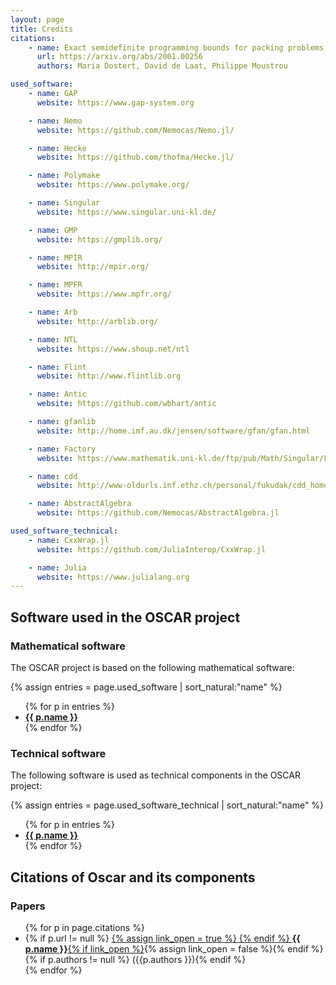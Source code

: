 ```yaml
---
layout: page
title: Credits
citations:
    - name: Exact semidefinite programming bounds for packing problems
      url: https://arxiv.org/abs/2001.00256
      authors: Maria Dostert, David de Laat, Philippe Moustrou

used_software:
    - name: GAP
      website: https://www.gap-system.org

    - name: Nemo
      website: https://github.com/Nemocas/Nemo.jl/

    - name: Hecke
      website: https://github.com/thofma/Hecke.jl/

    - name: Polymake
      website: https://www.polymake.org/

    - name: Singular
      website: https://www.singular.uni-kl.de/

    - name: GMP
      website: https://gmplib.org/

    - name: MPIR
      website: http://mpir.org/

    - name: MPFR
      website: https://www.mpfr.org/

    - name: Arb
      website: http://arblib.org/

    - name: NTL
      website: https://www.shoup.net/ntl

    - name: Flint
      website: http://www.flintlib.org

    - name: Antic
      website: https://github.com/wbhart/antic

    - name: gfanlib
      website: http://home.imf.au.dk/jensen/software/gfan/gfan.html

    - name: Factory
      website: https://www.mathematik.uni-kl.de/ftp/pub/Math/Singular/Factory

    - name: cdd
      website: http://www-oldurls.inf.ethz.ch/personal/fukudak/cdd_home/

    - name: AbstractAlgebra
      website: https://github.com/Nemocas/AbstractAlgebra.jl

used_software_technical:
    - name: CxxWrap.jl
      website: https://github.com/JuliaInterop/CxxWrap.jl

    - name: Julia
      website: https://www.julialang.org
---
```


## Software used in the OSCAR project

### Mathematical software

The OSCAR project is based on the following mathematical software:

{% assign entries = page.used_software | sort_natural:"name" %}
<ul class="software_credits_list">
{% for p in entries %}
  <li>
    <a href="{{ p.website }}">
    <strong>{{ p.name }}</strong>
    </a>
  </li>
{% endfor %}
</ul>

### Technical software

The following software is used as technical components in the OSCAR project:

{% assign entries = page.used_software_technical | sort_natural:"name" %}
<ul>
{% for p in entries %}
  <li>
    <a href="{{ p.website }}">
    <strong>{{ p.name }}</strong>
    </a>
  </li>
{% endfor %}
</ul>

## Citations of Oscar and its components

### Papers

<ul>
  {% for p in page.citations %}
  <li>
      {% if p.url != null %}
          <a href="{{ p.url }}">
          {% assign link_open = true %}
      {% endif %}
      <strong>{{ p.name }}</strong>{% if link_open %}</a>{% assign link_open = false %}{% endif %}
      {% if p.authors != null %} ({{p.authors }}){% endif %}
  </li>
  {% endfor %}
</ul>
